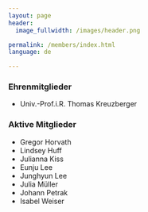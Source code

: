 ```yaml
---
layout: page
header:
  image_fullwidth: /images/header.png

permalink: /members/index.html
language: de

---
```



### Ehrenmitglieder

* Univ.-Prof.i.R. Thomas Kreuzberger

### Aktive Mitglieder

* Gregor Horvath
* Lindsey Huff
* Julianna Kiss
* Eunju Lee
* Junghyun Lee
* Julia Müller
* Johann Petrak
* Isabel Weiser


